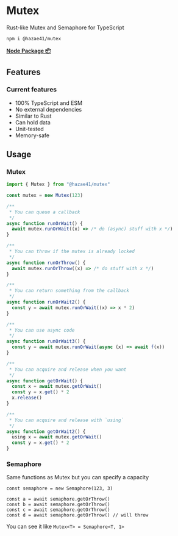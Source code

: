 # Mutex

Rust-like Mutex and Semaphore for TypeScript

```bash
npm i @hazae41/mutex
```

[**Node Package 📦**](https://www.npmjs.com/package/@hazae41/mutex)

## Features

### Current features
- 100% TypeScript and ESM
- No external dependencies
- Similar to Rust
- Can hold data
- Unit-tested
- Memory-safe

## Usage

### Mutex

```typescript
import { Mutex } from "@hazae41/mutex"

const mutex = new Mutex(123)

/**
 * You can queue a callback 
 */
async function runOrWait() {
  await mutex.runOrWait((x) => /* do (async) stuff with x */)
}

/**
 * You can throw if the mutex is already locked
 */
async function runOrThrow() {
  await mutex.runOrThrow((x) => /* do stuff with x */)
}

/**
 * You can return something from the callback
 */
async function runOrWait2() {
  const y = await mutex.runOrWait((x) => x * 2)
}

/**
 * You can use async code
 */
async function runOrWait3() {
  const y = await mutex.runOrWait(async (x) => await f(x))
}

/**
 * You can acquire and release when you want
 */
async function getOrWait() {
  const x = await mutex.getOrWait()
  const y = x.get() * 2
  x.release()
}

/**
 * You can acquire and release with `using`
 */
async function getOrWait2() {
  using x = await mutex.getOrWait()
  const y = x.get() * 2
}
```

### Semaphore

Same functions as Mutex but you can specify a capacity

```tsx
const semaphore = new Semaphore(123, 3)

const a = await semaphore.getOrThrow()
const b = await semaphore.getOrThrow()
const c = await semaphore.getOrThrow()
const d = await semaphore.getOrThrow() // will throw
```

You can see it like `Mutex<T> = Semaphore<T, 1>`